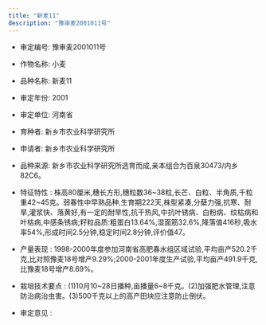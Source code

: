 ```yaml
---
title: "新麦11"
description: "豫审麦2001011号"
---
```

* 审定编号:  豫审麦2001011号

*  作物名称:  小麦

*  品种名称:  新麦11

*  审定年份:  2001

*  审定单位:  河南省

* 育种者:  新乡市农业科学研究所

*  申请者:  新乡市农业科学研究所

*  品种来源:  新乡市农业科学研究所选育而成,亲本组合为百泉30473/内乡82C6。

*  特征特性 : 
株高80厘米,穗长方形,穗粒数36~38粒,长芒、白粒、半角质,千粒重42~45克。弱春性中早熟品种,生育期222天,株型紧凑,分蘖力强,抗寒、耐旱,灌浆快、落黄好,有一定的耐旱性,抗干热风,中抗叶锈病、白粉病、纹枯病和叶枯病,中感条锈病;籽粒品质:粗蛋白13.64%,湿面筋32.6%,降落值416秒,吸水率54%,形成时间2.5分钟,稳定时间2.8分钟,评价值47。
 
*  产量表现 : 
1998-2000年度参加河南省高肥春水组区域试验,平均亩产520.2千克,比对照豫麦18号增产9.29%;2000-2001年度生产试验,平均亩产491.9千克,比豫麦18号增产8.69%。

*  栽培技术要点 : 
(1)10月10~28日播种,亩播量6~8千克。(2)加强肥水管理,注意防治病治虫害。(3)500千克以上的高产田块应注意防止倒伏。

*  审定意见 : 

